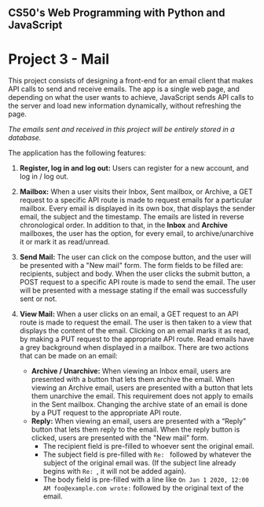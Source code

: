 ## CS50's Web Programming with Python and JavaScript

# Project 3 - Mail

This project consists of designing a front-end for an email client that makes API calls to send and receive emails.
The app is a single web page, and depending on what the user wants to achieve, JavaScript sends API calls to the server and load new information dynamically, without refreshing the page.

*The emails sent and received in this project will be entirely stored in a database.*

The application has the following features:

1. **Register, log in and log out:** Users can register for a new account, and log in / log out.

1. **Mailbox:** When a user visits their Inbox, Sent mailbox, or Archive, a GET request to a specific API route is made to request emails for a particular mailbox. Every email is displayed in its own box, that displays the sender email, the subject and the timestamp. The emails are listed in reverse chronological order. 
In addition to that, in the **Inbox** and **Archive** mailboxes, the user has the option, for every email, to archive/unarchive it or mark it as read/unread.

1. **Send Mail:** The user can click on the compose button, and the user will be presented with a "New mail" form. The form fields to be filled are: recipients, subject and body. When the user clicks the submit button, a POST request to a specific API route is made to send the email. The user will be presented with a message stating if the email was successfully sent or not.

1. **View Mail:** When a user clicks on an email, a GET request to an API route is made to request the email. The user is then taken to a view that displays the content of the email. Clicking on an email marks it as read, by making a PUT request to the appropriate API route. Read emails have a grey background when displayed in a mailbox.
There are two actions that can be made on an email:
    *  **Archive / Unarchive:** When viewing an Inbox email, users are presented with a button that lets them archive the email. When viewing an Archive email, users are presented with a button that lets them unarchive the email. This requirement does not apply to emails in the Sent mailbox. Changing the archive state of an email is done by a PUT request to the appropriate API route.
    * **Reply:** When viewing an email, users are presented with a “Reply” button that lets them reply to the email. When the reply button is clicked, users are presented with the "New mail" form. 
        * The recipient field is pre-filled to whoever sent the original email.
        * The subject field is pre-filled with `Re: ` followed by whatever the subject of the original email was. (If the subject line already begins with `Re: `, it will not be added again).
        * The body field is pre-filled with a line like `On Jan 1 2020, 12:00 AM foo@example.com wrote:` followed by the original text of the email.

